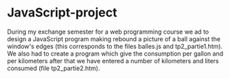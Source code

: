 # JavaScript-project
During my exchange semester for a web programming course we ad to design a JavaScript program making rebound a picture of a ball against the window's edges (this corresponds to the files balles.js and tp2_partie1.htm). 
We also had to create a program which give the consumption per gallon and per kilometers after that we have entered a number of kilometers and liters consumed (file tp2_partie2.htm).

